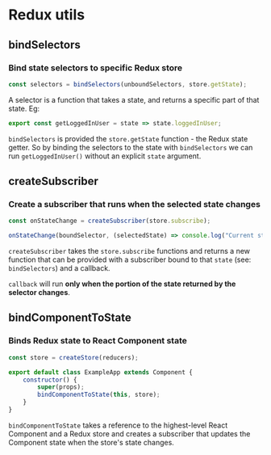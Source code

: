 # Redux utils

## bindSelectors

### Bind state selectors to specific Redux store

```javascript
const selectors = bindSelectors(unboundSelectors, store.getState);
```

A selector is a function that takes a state, and returns a specific part of that state. Eg: 

```javascript
export const getLoggedInUser = state => state.loggedInUser;
```

`bindSelectors` is provided the `store.getState` function - the Redux state getter. So by binding the selectors to the state with `bindSelectors` we can run `getLoggedInUser()` without an explicit `state` argument.

## createSubscriber

### Create a subscriber that runs when the selected state changes

```javascript
const onStateChange = createSubscriber(store.subscribe);

onStateChange(boundSelector, (selectedState) => console.log("Current state is: ", selectedState));
```

`createSubscriber` takes the `store.subscribe` functions and returns a new function that can be provided with a subscriber bound to that `state` (see: `bindSelectors`) and a callback.

`callback` will run **only when the portion of the state returned by the selector changes**.

## bindComponentToState

### Binds Redux state to React Component state

```javascript
const store = createStore(reducers);

export default class ExampleApp extends Component {
    constructor() {
        super(props);
        bindComponentToState(this, store);
    }
}
```

`bindComponentToState` takes a reference to the highest-level React Component and a Redux store and creates a subscriber that updates the Component state when the store's state changes.
